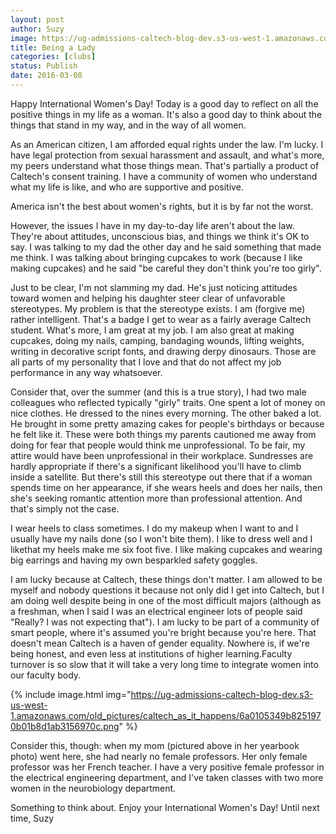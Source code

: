 ```yaml
---
layout: post
author: Suzy
image: https://ug-admissions-caltech-blog-dev.s3-us-west-1.amazonaws.com/old_pictures/caltech_as_it_happens/6a0105349b8251970b01b7c820d5d5970b.jpg
title: Being a Lady 
categories: [clubs]
status: Publish
date: 2016-03-08
---
```


Happy International Women's Day!
Today is a good day to reflect on all the positive things in my life as a woman. It's also a good day to think about the things that stand in my way, and in the way of all women.

As an American citizen, I am afforded equal rights under the law. I'm lucky. I have legal protection from sexual harassment and assault, and what's more, my peers understand what those things mean. That's partially a product of Caltech's consent training. I have a community of women who understand what my life is like, and who are supportive and positive.

America isn't the best about women's rights, but it is by far not the worst.

However, the issues I have in my day-to-day life aren't about the law. They're about attitudes, unconscious bias, and things we think it's OK to say. I was talking to my dad the other day and he said something that made me think. I was talking about bringing cupcakes to work (because I like making cupcakes) and he said "be careful they don't think you're too girly".

Just to be clear, I'm not slamming my dad. He's just noticing attitudes toward women and helping his daughter steer clear of unfavorable stereotypes. My problem is that the stereotype exists. I am (forgive me) rather intelligent. That's a badge I get to wear as a fairly average Caltech student. What's more, I am great at my job. I am also great at making cupcakes, doing my nails, camping, bandaging wounds, lifting weights, writing in decorative script fonts, and drawing derpy dinosaurs. Those are all parts of my personality that I love and that do not affect my job performance in any way whatsoever.

Consider that, over the summer (and this is a true story), I had two male colleagues who reflected typically "girly" traits. One spent a lot of money on nice clothes. He dressed to the nines every morning. The other baked a lot. He brought in some pretty amazing cakes for people's birthdays or because he felt like it. These were both things my parents cautioned me away from doing for fear that people would think me unprofessional. To be fair, my attire would have been unprofessional in their workplace. Sundresses are hardly appropriate if there's a significant likelihood you'll have to climb inside a satellite. But there's still this stereotype out there that if a woman spends time on her appearance, if she wears heels and does her nails, then she's seeking romantic attention more than professional attention. And that's simply not the case.

I wear heels to class sometimes. I do my makeup when I want to and I usually have my nails done (so I won't bite them). I like to dress well and I likethat my heels make me six foot five. I like making cupcakes and wearing big earrings and having my own besparkled safety goggles.

I am lucky because at Caltech, these things don't matter. I am allowed to be myself and nobody questions it because not only did I get into Caltech, but I am doing well despite being in one of the most difficult majors (although as a freshman, when I said I was an electrical engineer lots of people said "Really? I was not expecting that"). I am lucky to be part of a community of smart people, where it's assumed you're bright because you're here. That doesn't mean Caltech is a haven of gender equality. Nowhere is, if we're being honest, and even less at institutions of higher learning.Faculty turnover is so slow that it will take a very long time to integrate women into our faculty body.


{% include image.html img="https://ug-admissions-caltech-blog-dev.s3-us-west-1.amazonaws.com/old_pictures/caltech_as_it_happens/6a0105349b8251970b01b8d1ab3156970c.png" %}

Consider this, though: when my mom (pictured above in her yearbook photo) went here, she had nearly no female professors. Her only female professor was her French teacher. I have a very positive female professor in the electrical engineering department, and I've taken classes with two more women in the neurobiology department.

Something to think about. Enjoy your International Women's Day!
Until next time,
Suzy
